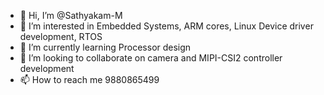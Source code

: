 - 👋 Hi, I’m @Sathyakam-M
- 👀 I’m interested in Embedded Systems, ARM cores, Linux Device driver development, RTOS
- 🌱 I’m currently learning Processor design
- 💞️ I’m looking to collaborate on camera and MIPI-CSI2 controller development
- 📫 How to reach me 9880865499

<!---
Sathyakam-M/Sathyakam-M is a ✨ special ✨ repository because its `README.md` (this file) appears on your GitHub profile.
You can click the Preview link to take a look at your changes.
--->
